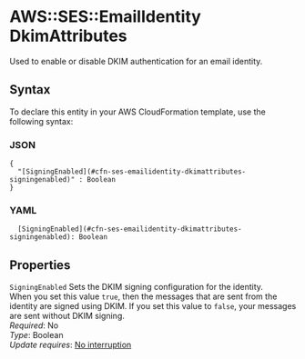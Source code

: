 # AWS::SES::EmailIdentity DkimAttributes<a name="aws-properties-ses-emailidentity-dkimattributes"></a>

Used to enable or disable DKIM authentication for an email identity\.

## Syntax<a name="aws-properties-ses-emailidentity-dkimattributes-syntax"></a>

To declare this entity in your AWS CloudFormation template, use the following syntax:

### JSON<a name="aws-properties-ses-emailidentity-dkimattributes-syntax.json"></a>

```
{
  "[SigningEnabled](#cfn-ses-emailidentity-dkimattributes-signingenabled)" : Boolean
}
```

### YAML<a name="aws-properties-ses-emailidentity-dkimattributes-syntax.yaml"></a>

```
  [SigningEnabled](#cfn-ses-emailidentity-dkimattributes-signingenabled): Boolean
```

## Properties<a name="aws-properties-ses-emailidentity-dkimattributes-properties"></a>

`SigningEnabled`  <a name="cfn-ses-emailidentity-dkimattributes-signingenabled"></a>
Sets the DKIM signing configuration for the identity\.  
 When you set this value `true`, then the messages that are sent from the identity are signed using DKIM\. If you set this value to `false`, your messages are sent without DKIM signing\.  
*Required*: No  
*Type*: Boolean  
*Update requires*: [No interruption](https://docs.aws.amazon.com/AWSCloudFormation/latest/UserGuide/using-cfn-updating-stacks-update-behaviors.html#update-no-interrupt)